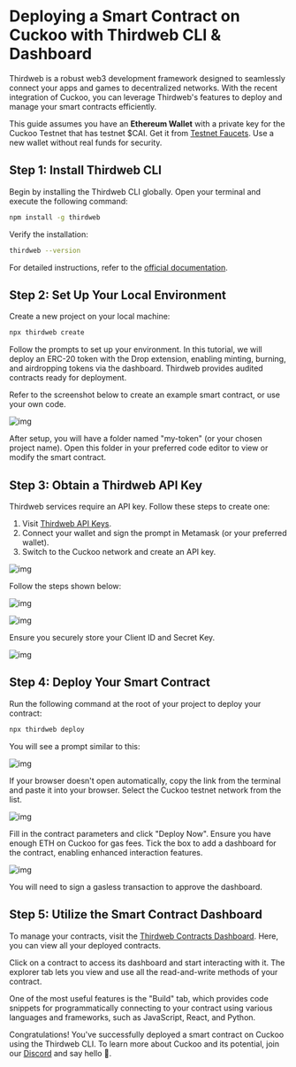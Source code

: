 # Deploying a Smart Contract on Cuckoo with Thirdweb CLI & Dashboard

Thirdweb is a robust web3 development framework designed to seamlessly connect your apps and games to decentralized networks. With the recent integration of Cuckoo, you can leverage Thirdweb's features to deploy and manage your smart contracts efficiently.

This guide assumes you have an **Ethereum Wallet** with a private key for the Cuckoo Testnet that has testnet $CAI. Get it from [Testnet Faucets](https://cuckoo.network/portal/faucet/). Use a new wallet without real funds for security.

## Step 1: Install Thirdweb CLI

Begin by installing the Thirdweb CLI globally. Open your terminal and execute the following command:

```bash
npm install -g thirdweb
```

Verify the installation:

```bash
thirdweb --version
```

For detailed instructions, refer to the [official documentation](https://portal.thirdweb.com/cli/create).

## Step 2: Set Up Your Local Environment

Create a new project on your local machine:

```bash
npx thirdweb create
```

Follow the prompts to set up your environment. In this tutorial, we will deploy an ERC-20 token with the Drop extension, enabling minting, burning, and airdropping tokens via the dashboard. Thirdweb provides audited contracts ready for deployment.

Refer to the screenshot below to create an example smart contract, or use your own code.

![img](https://cuckoo-network.b-cdn.net/using-thirdweb-1.webp)

After setup, you will have a folder named "my-token" (or your chosen project name). Open this folder in your preferred code editor to view or modify the smart contract.

## Step 3: Obtain a Thirdweb API Key

Thirdweb services require an API key. Follow these steps to create one:

1. Visit [Thirdweb API Keys](https://thirdweb.com/dashboard/settings/api-keys).
2. Connect your wallet and sign the prompt in Metamask (or your preferred wallet).
3. Switch to the Cuckoo network and create an API key.

![img](https://cuckoo-network.b-cdn.net/using-thirdweb-2.webp)

Follow the steps shown below:

![img](https://cuckoo-network.b-cdn.net/using-thirdweb-3.webp)

![img](https://cuckoo-network.b-cdn.net/using-thirdweb-4.webp)

Ensure you securely store your Client ID and Secret Key.

![img](https://cuckoo-network.b-cdn.net/using-thirdweb-5.webp)

## Step 4: Deploy Your Smart Contract

Run the following command at the root of your project to deploy your contract:

```bash
npx thirdweb deploy
```

You will see a prompt similar to this:

![img](https://cuckoo-network.b-cdn.net/using-thirdweb-6.webp)

If your browser doesn't open automatically, copy the link from the terminal and paste it into your browser. Select the Cuckoo testnet network from the list.

![img](https://cuckoo-network.b-cdn.net/using-thirdweb-7.webp)

Fill in the contract parameters and click "Deploy Now". Ensure you have enough ETH on Cuckoo for gas fees. Tick the box to add a dashboard for the contract, enabling enhanced interaction features.

![img](https://cuckoo-network.b-cdn.net/using-thirdweb-8.webp)

You will need to sign a gasless transaction to approve the dashboard.

## Step 5: Utilize the Smart Contract Dashboard

To manage your contracts, visit the [Thirdweb Contracts Dashboard](https://thirdweb.com/dashboard/contracts). Here, you can view all your deployed contracts.

Click on a contract to access its dashboard and start interacting with it. The explorer tab lets you view and use all the read-and-write methods of your contract.

One of the most useful features is the "Build" tab, which provides code snippets for programmatically connecting to your contract using various languages and frameworks, such as JavaScript, React, and Python.

Congratulations! You've successfully deployed a smart contract on Cuckoo using the Thirdweb CLI. To learn more about Cuckoo and its potential, join our [Discord](https://cuckoo.network/dc) and say hello 👋.